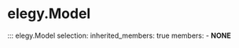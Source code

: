 
# elegy.Model

::: elegy.Model
    selection:
        inherited_members: true
        members:
            - __NONE__
        